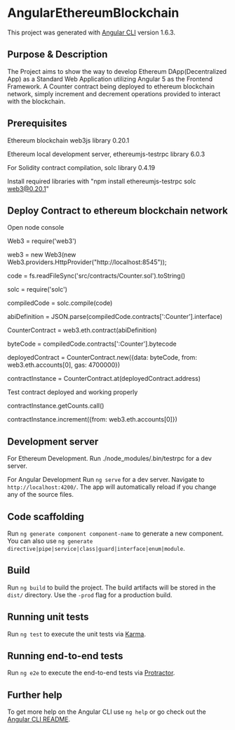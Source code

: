 # AngularEthereumBlockchain

This project was generated with [Angular CLI](https://github.com/angular/angular-cli) version 1.6.3.

## Purpose & Description
The Project aims to show the way to develop Ethereum DApp(Decentralized App) as a Standard Web Application utilizing Angular 5 as the Frontend Framework.
A Counter contract being deployed to ethereum blockchain network, simply increment and decrement operations provided to interact with the blockchain.

## Prerequisites
Ethereum blockchain web3js library 0.20.1

Ethereum local development server, ethereumjs-testrpc library 6.0.3

For Solidity contract compilation, solc library 0.4.19

Install required libraries with "npm install ethereumjs-testrpc solc web3@0.20.1"

## Deploy Contract to ethereum blockchain network
Open node console

Web3 = require('web3')

web3 = new Web3(new Web3.providers.HttpProvider("http://localhost:8545"));

code = fs.readFileSync('src/contracts/Counter.sol').toString()

solc = require('solc')

compiledCode = solc.compile(code)

abiDefinition = JSON.parse(compiledCode.contracts[':Counter'].interface)

CounterContract = web3.eth.contract(abiDefinition)

byteCode = compiledCode.contracts[':Counter'].bytecode

deployedContract = CounterContract.new({data: byteCode, from: web3.eth.accounts[0], gas: 4700000})

contractInstance = CounterContract.at(deployedContract.address)


Test contract deployed and working properly

contractInstance.getCounts.call()

contractInstance.increment({from: web3.eth.accounts[0]})

## Development server

For Ethereum Development.
Run ./node_modules/.bin/testrpc for a dev server.

For Angular Development
Run `ng serve` for a dev server. Navigate to `http://localhost:4200/`. The app will automatically reload if you change any of the source files.

## Code scaffolding

Run `ng generate component component-name` to generate a new component. You can also use `ng generate directive|pipe|service|class|guard|interface|enum|module`.

## Build

Run `ng build` to build the project. The build artifacts will be stored in the `dist/` directory. Use the `-prod` flag for a production build.

## Running unit tests

Run `ng test` to execute the unit tests via [Karma](https://karma-runner.github.io).

## Running end-to-end tests

Run `ng e2e` to execute the end-to-end tests via [Protractor](http://www.protractortest.org/).

## Further help

To get more help on the Angular CLI use `ng help` or go check out the [Angular CLI README](https://github.com/angular/angular-cli/blob/master/README.md).
